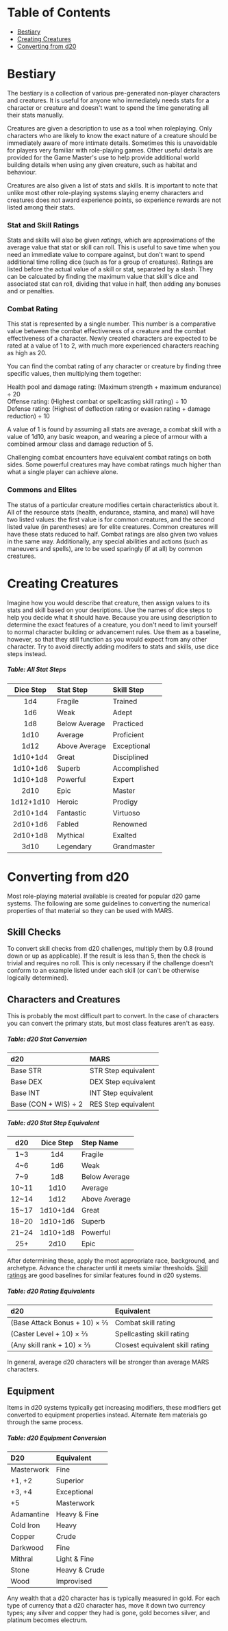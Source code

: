 # Table of Contents

* [Bestiary](#bestiary)
* [Creating Creatures](#creating-creatures)
* [Converting from d20](#converting-from-d20)

# Bestiary

The bestiary is a collection of various pre-generated non-player characters and creatures. It is useful for anyone who immediately needs stats for a character or creature and doesn't want to spend the time generating all their stats manually.

Creatures are given a description to use as a tool when roleplaying. Only characters who are likely to know the exact nature of a creature should be immediately aware of more intimate details. Sometimes this is unavoidable for players very familiar with role-playing games. Other useful details are provided for the Game Master's use to help provide additional world building details when using any given creature, such as habitat and behaviour.

Creatures are also given a list of stats and skills. It is important to note that unlike most other role-playing systems slaying enemy characters and creatures does not award experience points, so experience rewards are not listed among their stats.

### Stat and Skill Ratings

Stats and skills will also be given *ratings*, which are approximations of the average value that stat or skill can roll. This is useful to save time when you need an immediate value to compare against, but don't want to spend additional time rolling dice (such as for a group of creatures). Ratings are listed before the actual value of a skill or stat, separated by a slash. They can be calcuated by finding the maximum value that skill's dice and associated stat can roll, dividing that value in half, then adding any bonuses and or penalties.

### Combat Rating

This stat is represented by a single number. This number is a comparative value between the combat effectiveness of a creature and the combat effectiveness of a character. Newly created characters are expected to be rated at a value of 1 to 2, with much more experienced characters reaching as high as 20.

You can find the combat rating of any character or creature by finding three specific values, then multiplying them together:

Health pool and damage rating: (Maximum strength + maximum endurance) ÷ 20  
Offense rating: (Highest combat or spellcasting skill rating) ÷ 10  
Defense rating: (Highest of deflection rating or evasion rating + damage reduction) ÷ 10

A value of 1 is found by assuming all stats are average, a combat skill with a value of 1d10, any basic weapon, and wearing a piece of armour with a combined armour class and damage reduction of 5.

Challenging combat encounters have equivalent combat ratings on both sides. Some powerful creatures may have combat ratings much higher than what a single player can achieve alone.

### Commons and Elites

The status of a particular creature modifies certain characteristics about it. All of the resource stats (health, endurance, stamina, and mana) will have two listed values: the first value is for common creatures, and the second listed value (in parentheses) are for elite creatures. Common creatures will have these stats reduced to half. Combat ratings are also given two values in the same way. Additionally, any special abilities and actions (such as maneuvers and spells), are to be used sparingly (if at all) by common creatures.

# Creating Creatures

Imagine how you would describe that creature, then assign values to its stats and skill based on your desriptions. Use the names of dice steps to help you decide what it should have. Because you are using description to determine the exact features of a creature, you don't need to limit yourself to normal character building or advancement rules. Use them as a baseline, however, so that they still function as you would expect from any other character. Try to avoid directly adding modifers to stats and skills, use dice steps instead.

##### Table: All Stat Steps
| Dice Step | Stat Step | Skill Step |
|:-:|:-|:-|
| 1d4 | Fragile | Trained |
| 1d6 | Weak | Adept |
| 1d8 | Below Average | Practiced |
| 1d10 | Average | Proficient |
| 1d12 | Above Average | Exceptional |
| 1d10+1d4 | Great | Disciplined |
| 1d10+1d6 | Superb | Accomplished |
| 1d10+1d8 | Powerful | Expert |
| 2d10 | Epic | Master |
| 1d12+1d10 | Heroic | Prodigy |
| 2d10+1d4 | Fantastic | Virtuoso |
| 2d10+1d6 | Fabled | Renowned |
| 2d10+1d8 | Mythical | Exalted |
| 3d10 | Legendary | Grandmaster |

# Converting from d20

Most role-playing material available is created for popular d20 game systems. The following are some guidelines to converting the numerical properties of that material so they can be used with MARS.

## Skill Checks

To convert skill checks from d20 challenges, multiply them by 0.8 (round down or up as applicable). If the result is less than 5, then the check is trivial and requires no roll. This is only necessary if the challenge doesn't conform to an example listed under each skill (or can't be otherwise logically determined).

## Characters and Creatures

This is probably the most difficult part to convert. In the case of characters you can convert the primary stats, but most class features aren't as easy.

##### Table: d20 Stat Conversion
| d20 | MARS |
|:-|:-|
| Base STR | STR Step equivalent |
| Base DEX | DEX Step equivalent |
| Base INT | INT Step equivalent |
| Base (CON + WIS) ÷ 2 | RES Step equivalent |

##### Table: d20 Stat Step Equivalent
| d20 | Dice Step | Step Name |
|:-:|:-:|:-|
| 1~3 | 1d4 | Fragile |
| 4~6 | 1d6 | Weak |
| 7~9 | 1d8 | Below Average |
| 10~11 | 1d10 | Average |
| 12~14 | 1d12 | Above Average |
| 15~17 | 1d10+1d4 | Great |
| 18~20 | 1d10+1d6 | Superb |
| 21~24 | 1d10+1d8 | Powerful |
| 25+ | 2d10 | Epic |

After determining these, apply the most appropriate race, background, and archetype. Advance the character until it meets similar thresholds. [Skill ratings](#stat-and-skill-ratings) are good baselines for similar features found in d20 systems.

##### Table: d20 Rating Equivalents
| d20 | Equivalent |
|:-|:-|
| (Base Attack Bonus + 10) × ⅔ | Combat skill rating |
| (Caster Level + 10) × ⅔ | Spellcasting skill rating |
| (Any skill rank + 10) × ⅔ | Closest equivalent skill rating |

In general, average d20 characters will be stronger than average MARS characters.

## Equipment

Items in d20 systems typically get increasing modifiers, these modifiers get converted to equipment properties instead. Alternate item materials go through the same process.

##### Table: d20 Equipment Conversion
| D20 | Equivalent |
|:-|:-|
| Masterwork | Fine |
| +1, +2 | Superior |
| +3, +4 | Exceptional |
| +5 | Masterwork |
| Adamantine | Heavy & Fine |
| Cold Iron | Heavy |
| Copper | Crude |
| Darkwood | Fine |
| Mithral | Light & Fine |
| Stone | Heavy & Crude |
| Wood | Improvised |

Any wealth that a d20 character has is typically measured in gold. For each type of currency that a d20 character has, move it down two currency types; any silver and copper they had is gone, gold becomes silver, and platinum becomes electrum.
